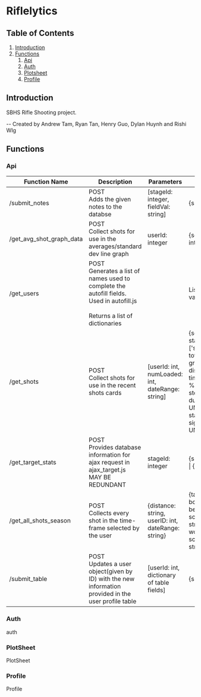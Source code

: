 # Riflelytics
## Table of Contents
1. [Introduction](#introduction)
2. [Functions](#functions)
   1. [Api](#functions_api)
   2. [Auth](#functions_auth)
   3. [Plotsheet](#functions_plotsheet)
   4. [Profile](#functions_profile)

<a name="introduction"></a>
## Introduction
SBHS Rifle Shooting project.

-- Created by Andrew Tam, Ryan Tan, Henry Guo, Dylan Huynh and Rishi WIg

<a name="functions"></a>
## Functions

<a name="functions_api"></a>
### Api
| Function Name            | Description                                                                                                                            | Parameters                                                    | Output                                                                                                                                                                                                                                      |
|--------------------------|----------------------------------------------------------------------------------------------------------------------------------------|---------------------------------------------------------------|---------------------------------------------------------------------------------------------------------------------------------------------------------------------------------------------------------------------------------------------|
| /submit_notes            | POST<br/>Adds the given notes to the databse                                                                                           | [stageId: integer, <br/>fieldVal: string]                     | {success: 'success'}                                                                                                                                                                                                                        |
| /get_avg_shot_graph_data | POST<br/>Collect shots for use in the averages/standard dev line graph                                                                 | userId: integer                                               | {scores: int[], times: int[], sd: int[]}                                                                                                                                                                                                    |
| /get_users               | POST<br/>Generates a list of names used to complete the autofill fields. Used in autofill.js <br/><br/> Returns a list of dictionaries |                                                               | List of {label: string, value: string}                                                                                                                                                                                                      |
| /get_shots               | POST<br/>Collect shots for use in the recent shots cards                                                                               | [userId: int,<br/>numLoaded: int,<br/>dateRange: string]      | {scores: stage.format_shots()['scores'],<br/> totalScore: string, <br/> groupSize: int, <br/> distance: string, <br/> timestamp: '%d %b %Y %I:%M %p', <br/> std: int, <br/> duration: UNKNOWN, <br/> stageId: int, <br/> sighters: UNKNOWN} |
| /get_target_stats        | POST<br/>Provides database information for ajax request in ajax_target.js<br/>MAY BE REDUNDANT                                         | stageId: integer                                              | {success: 'success'} &#124; {error: 'userID'}                                                                                                                                                                                               |
| /get_all_shots_season    | POST<br/>Collects every shot in the time-frame selected by the user                                                                    | {distance: string,<br/> userID: int, <br/> dateRange: string} | {target, <br/> boxPlot: int[], <br/> bestStage: {id: int, score: int, time: string}, <br/> worstStage: {id: int, score: int, time: string}}                                                                                                 |
| /submit_table            | POST<br/>Updates a user object(given by ID) with the new information provided in the user profile table                                | [userId: int, dictionary of table fields]                     | {success: 'success'}                                                                                                                                                                                                                        |

<a name="functions_auth"></a>
### Auth
auth

<a name="functions_plotsheet"></a>
### PlotSheet
PlotSheet
<a name="functions_profile"></a>

### Profile
Profile
